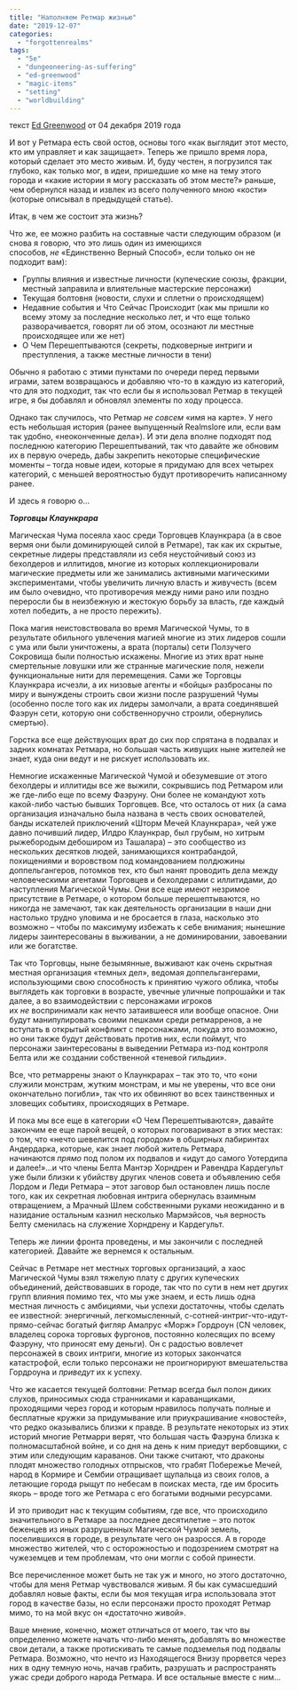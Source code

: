 ```yaml
---
title: "Наполняем Ретмар жизнью"
date: "2019-12-07"
categories: 
  - "forgottenrealms"
tags: 
  - "5e"
  - "dungeoneering-as-suffering"
  - "ed-greenwood"
  - "magic-items"
  - "setting"
  - "worldbuilding"
---
```


текст [Ed Greenwood](https://vk.com/away.php?to=https://www.enworld.org/forum/member.php?7010779-Ed-Greenwood&cc_key=) от 04 декабря 2019 года

И вот у Ретмара есть свой остов, основы того «как выглядит этот место, кто им управляет и как защищает». Теперь же пришло время лора, который сделает это место живым. И, буду честен, я погрузился так глубоко, как только мог, в идеи, пришедшие ко мне на тему этого города и «какие истории я могу рассказать об этом месте?» раньше, чем обернулся назад и извлек из всего полученного мною «кости» (которые описывал в предыдущей статье).

Итак, в чем же состоит эта жизнь?

Что же, ее можно разбить на составные части следующим образом (и снова я говорю, что это лишь один из имеющихся способов, _не_ «Единственно Верный Способ», если только он не подходит вам):

- Группы влияния и известные личности (купеческие союзы, фракции, местный заправила и влиятельные мастерские персонажи)
- Текущая болтовня (новости, слухи и сплетни о происходящем)
- Недавние события и Что Сейчас Происходит (как мы пришли ко всему этому за последние несколько лет, и что еще только разворачивается, говорят ли об этом, осознают ли местные происходящее или же нет)
- О Чем Перешептываются (секреты, подковерные интриги и преступления, а также местные личности в тени)

Обычно я работаю с этими пунктами по очереди перед первыми играми, затем возвращаюсь и добавляю что-то в каждую из категорий, что для это подходит, так что если бы я использовал Ретмар в текущей игре, я бы добавлял и обновлял элементы по ходу процесса.

Однако так случилось, что Ретмар _не совсем_ «имя на карте». У него есть небольшая история (ранее выпущенный Realmslore или, если вам так удобно, «неоконченные дела»). И эти дела вполне подходят под последнюю категорию Перешептываний, так что давайте же обновим их в первую очередь, дабы закрепить некоторые специфические моменты – тогда новые идеи, которые я придумаю для всех четырех категорий, с меньшей вероятностью будут противоречить написанному ранее.

И здесь я говорю о…

_**Торговцы Клаункрара**_

Магическая Чума посеяла хаос среди Торговцев Клаункрара (а в свое вермя они были доминирующей силой в Ретмаре), так как их скрытые, секретные лидеры представляли из себя неустойчивый союз из бехолдеров и иллитидов, многие из которых коллекционировали магические предметы или же занимались активными магическими экспериментами, чтобы увеличить личную власть и живучесть (всем им было очевидно, что противоречия между ними рано или поздно переросли бы в неизбежную и жестокую борьбу за власть, где каждый хотел победить, а не просто пережить).

Пока магия неистовствовала во время Магической Чумы, то в результате обильного увлечения магией многие из этих лидеров сошли с ума или были уничтожены, а врата (порталы) сети Ползучего Сокровища были полностью искажены. Многие из этих врат ныне смертельные ловушки или же странные магические поля, нежели функциональные нити для перемещения. Сами же Торговцы Клаункрара исчезли, а их низовые агенты и «бойцы» разбросаны по миру и вынуждены строить свои жизни после разрушений Чумы (особенно после того как их лидеры замолчали, а врата соединявшей Фаэрун сети, которую они собственноручно строили, обернулись смертью).

Горстка все еще действующих врат до сих пор спрятана в подвалах и задних комнатах Ретмара, но большая часть живущих ныне жителей не знает, куда они ведут и не рискует использовать их.  
  
Немногие искаженные Магической Чумой и обезумевшие от этого бехолдеры и иллитиды все же выжили, сокрывшись под Ретмаром или же где-либо еще по всему Фаэруну. Они более не командуют хоть какой-либо частью бывших Торговцев. Все, что осталось от них (а сама организация изначально была названа в честь своих основателей, банды искателей приключений «Шторм Мечей Клаункрара», чей уже давно почивший лидер, Илдро Клаункрар, был грубым, но хитрым рыжебородым дебоширом из Ташалара) – это сообщество из нескольких десятков людей, занимающихся контрабандой, похищениями и воровством под командованием полдюжины доппельгангеров, потомков тех, кто был нанят проводить дела между человеческими агентами Торговцев и бехолдерами с иллитидами, до наступления Магической Чумы. Они все еще имеют незримое присутствие в Ретмаре, о котором больше перешептываются, но никогда не замечают, так как деятельность организации в наши дни настолько трудно уловима и не бросается в глаза, насколько это возможно – чтобы по максимуму избежать к себе внимания; нынешние лидеры заинтересованы в выживании, а не доминировании, завоевании или же богатстве.

Так что Торговцы, ныне безымянные, выживают как очень скрытная местная организация «темных дел», ведомая доппельгангерами, использующими свою способность к принятию чужого облика, чтобы выглядеть как торговки в возрасте, увечные уличные попрошайки и так далее, а во взаимодействии с персонажами игроков их _не_ воспринимали как нечто затаившееся или вообще опасное. Они будут манипулировать своими пешками среди ретмарренов, а не вступать в открытый конфликт с персонажами, покуда это возможно, но они также будут действовать против них, если поймут, что персонажи заинтересованы в выведении Ретмара из-под контроля Белта или же создании собственной «теневой гильдии».

Все, что ретмаррены знают о Клаункрарах – так это то, что «они служили монстрам, жутким монстрам, и мы не уверены, что все они окончательно погибли», так что их обвиняют во всех таинственных и зловещих событиях, происходящих в Ретмаре.

И пока мы все еще в категории «О Чем Перешептываются», давайте закончим ее еще парой вещей, о которых поговаривают в этих местах: о том, что «нечто шевелится под городом» в обширных лабиринтах Андердарка, которые, как знает любой житель Ретмара, начинаются _прямо_ под полом их подвалов и «идут до самого Уотердипа и далее!»…и что члены Белта Мантэр Хорндрен и Равендра Кардегульт уже были близки к убийству других членов совета и объявлению себя Лордом и Леди Ретмара – этот заговор был остановлен лишь после того, как их секретная любовная интрига обернулась взаимным отвращением, а Мрачный Шлем собственными руками неожиданно и в назидание остальным казнил несколько Мармэйсов, чья верность Белту сменилась на служение Хорндрену и Кардегульт.

Теперь же линии фронта проведены, и мы закончили с последней категорией. Давайте же вернемся к остальным.

Сейчас в Ретмаре нет местных торговых организаций, а хаос Магической Чумы взял тяжелую плату с других купеческих объединений, действовавших в городе, так что по сути в нем нет других групп влияния помимо тех, что мы уже знаем, и есть лишь одна местная личность с амбициями, чьи успехи достаточны, чтобы сделать ее известной: энергичный, легкомысленный, с-сотней-интриг-что-идут-прямо-сейчас богатый фигляр Амалрус «Морж» Гордроун (CN человек, владелец сорока торговых фургонов, постоянно колесящих по всему Фаэруну, что приносят ему деньги). Он с радостью вовлечет персонажей в своих интриги, многие из которых закончатся катастрофой, если только персонажи не проигнорируют вмешательства Гордроуна и _приведут_ их к успеху.

Что же касается текущей болтовни: Ретмар всегда был полон диких слухов, приносимых сюда странниками и караванщиками, проходящими через город и которым нравилось получать полные и бесплатные кружки за придумывание или приукрашивание «новостей», что редко оказывались близки к правде. В результате некоторых из этих историй многие Ретмарри верят, что большая часть Фаэруна близка к полномасштабной войне, и со дня на день к ним приедут вербовщики, с этим или следующим караванов. Они также считают, что драконы плодят множество голодных отпрысков, что грабят Побережье Мечей, народ в Кормире и Сембии отращивает щупальца из своих голов, а летающие города рыщут по небесам в поисках места, где им бросить якорь – вроде того же Ретмара с его богатыми водными ресурсами.  
  
И это приводит нас к текущим событиям, где все, что происходило значительного в Ретмаре за последнее десятилетие – это поток беженцев из иных разрушенных Магической Чумой земель, поселившихся в городе, в результате чего он разросся. А в городе множество жителей, что с осторожностью и подозрением смотрят на чужеземцев и тем проблемам, что они могли с собой принести.

Все перечисленное может быть не так уж и много, но этого достаточно, чтобы для меня Ретмар чувствовался живым. Я бы как сумасшедший добавлял новые факты, если бы моя текущая игра использовала этот город в качестве базы, но если персонажи просто проходят Ретмар мимо, то на мой вкус он «достаточно живой».

Ваше мнение, конечно, может отличаться от моего, так что вы определенно можете начать что-либо менять, добавлять во множестве свои детали, а также протискивать те самые подземелья под подвалы Ретмара. Возможно, что нечто из Находящегося Внизу прорвется через них в одну темную ночь, начав грабить, разрушать и распространять ужас среди доброго народа Ретмара. И все остальные вместе с ним…
